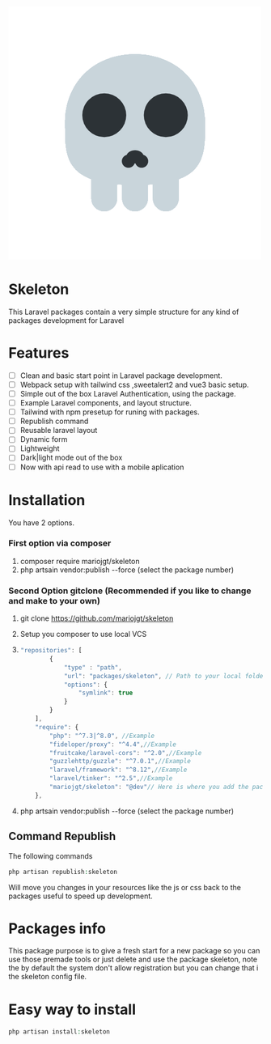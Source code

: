 ![image info](https://raw.githubusercontent.com/mariojgt/skeleton/master/Publish/Public/image/skeleton.png)

# Skeleton
This Laravel packages contain a very simple structure for any kind of packages development for Laravel

# Features

- [ ] Clean and basic start point in Laravel package development.
- [ ] Webpack setup with tailwind css ,sweetalert2 and vue3 basic setup.
- [ ] Simple out of the box Laravel Authentication, using the package.
- [ ] Example Laravel components, and layout structure.
- [ ] Tailwind with npm presetup for runing with packages.
- [ ] Republish command
- [ ] Reusable laravel layout
- [ ] Dynamic form
- [ ] Lightweight
- [ ] Dark|light mode out of the box
- [ ] Now with api read to use with a mobile aplication

# Installation

You have 2 options.

### First option via composer

1. composer require mariojgt/skeleton
2. php artsain vendor:publish --force  (select the package number)

### Second Option gitclone (Recommended if you like to change and make to your own)

1. git clone https://github.com/mariojgt/skeleton

2. Setup you composer to use local VCS

3. ```javascript
   "repositories": [
           {
               "type" : "path",
               "url": "packages/skeleton", // Path to your local folder package
               "options": {
                   "symlink": true
               }
           }
       ],
       "require": {
           "php": "^7.3|^8.0", //Example
           "fideloper/proxy": "^4.4",//Example
           "fruitcake/laravel-cors": "^2.0",//Example
           "guzzlehttp/guzzle": "^7.0.1",//Example
           "laravel/framework": "^8.12",//Example
           "laravel/tinker": "^2.5",//Example
           "mariojgt/skeleton": "@dev"// Here is where you add the package reference
       },
   ```

4. php artsain vendor:publish --force  (select the package number)

## Command Republish

The following commands

```php
php artisan republish:skeleton
```

Will move you changes in your resources like the js or css back to the packages useful to speed up development.

# Packages info

This package purpose is to give a fresh start for a new package so you can use those premade tools or just delete and use the package skeleton, note the by default the system don't allow registration but you can change that i the skeleton config file.
# Easy way to install

```php
php artisan install:skeleton 
    
```
